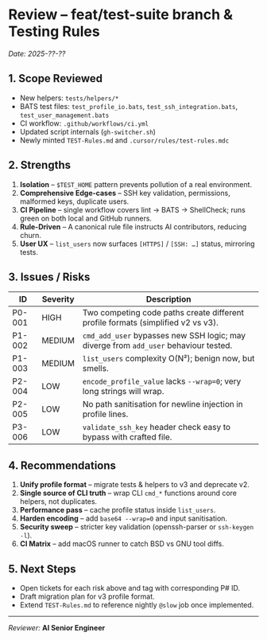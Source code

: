# Review – feat/test-suite branch & Testing Rules

_Date: 2025-??-??_

## 1. Scope Reviewed
* New helpers: `tests/helpers/*`
* BATS test files: `test_profile_io.bats`, `test_ssh_integration.bats`, `test_user_management.bats`
* CI workflow: `.github/workflows/ci.yml`
* Updated script internals (`gh-switcher.sh`)
* Newly minted `TEST-Rules.md` and `.cursor/rules/test-rules.mdc`

## 2. Strengths
1. **Isolation** – `$TEST_HOME` pattern prevents pollution of a real environment.
2. **Comprehensive Edge-cases** – SSH key validation, permissions, malformed keys, duplicate users.
3. **CI Pipeline** – single workflow covers lint → BATS → ShellCheck; runs green on both local and GitHub runners.
4. **Rule-Driven** – A canonical rule file instructs AI contributors, reducing churn.
5. **User UX** – `list_users` now surfaces `[HTTPS]` / `[SSH: …]` status, mirroring tests.

## 3. Issues / Risks
| ID | Severity | Description |
|----|----------|-------------|
| P0-001 | HIGH | Two competing code paths create different profile formats (simplified v2 vs v3). |
| P1-002 | MEDIUM | `cmd_add_user` bypasses new SSH logic; may diverge from `add_user` behaviour tested. |
| P1-003 | MEDIUM | `list_users` complexity O(N²); benign now, but smells. |
| P2-004 | LOW | `encode_profile_value` lacks `--wrap=0`; very long strings will wrap. |
| P2-005 | LOW | No path sanitisation for newline injection in profile lines. |
| P3-006 | LOW | `validate_ssh_key` header check easy to bypass with crafted file. |

## 4. Recommendations
1. **Unify profile format** – migrate tests & helpers to v3 and deprecate v2.
2. **Single source of CLI truth** – wrap CLI `cmd_*` functions around core helpers, not duplicates.
3. **Performance pass** – cache profile status inside `list_users`.
4. **Harden encoding** – add `base64 --wrap=0` and input sanitisation.
5. **Security sweep** – stricter key validation (openssh-parser or `ssh-keygen -l`).
6. **CI Matrix** – add macOS runner to catch BSD vs GNU tool diffs.

## 5. Next Steps
* Open tickets for each risk above and tag with corresponding P# ID.
* Draft migration plan for v3 profile format.
* Extend `TEST-Rules.md` to reference nightly `@slow` job once implemented.

---

_Reviewer:_ **AI Senior Engineer** 
